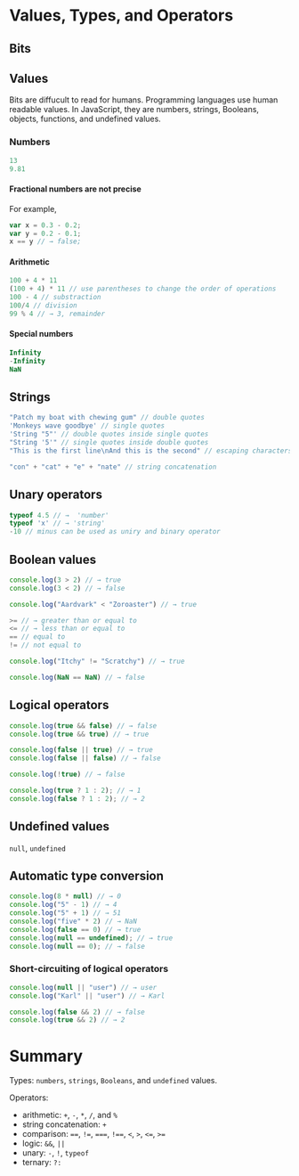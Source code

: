 # Values, Types, and Operators

## Bits

## Values

Bits are diffucult to read for humans. Programming languages use human readable values. In JavaScript, they are numbers, strings, Booleans, objects, functions, and undefined values.

### Numbers

```js
13
9.81
```

#### Fractional numbers are not precise

For example,

```js
var x = 0.3 - 0.2;
var y = 0.2 - 0.1;
x == y // → false;
```

#### Arithmetic

```js
100 + 4 * 11
(100 + 4) * 11 // use parentheses to change the order of operations
100 - 4 // substraction
100/4 // division
99 % 4 // → 3, remainder
```

#### Special numbers

```js
Infinity
-Infinity
NaN
```

## Strings

```js
"Patch my boat with chewing gum" // double quotes
'Monkeys wave goodbye' // single quotes
'String "5"' // double quotes inside single quotes
"String '5'" // single quotes inside double quotes
"This is the first line\nAnd this is the second" // escaping characters
```
```js
"con" + "cat" + "e" + "nate" // string concatenation
```

## Unary operators

```js
typeof 4.5 // →  'number'
typeof 'x' // → 'string'
-10 // minus can be used as uniry and binary operator
```

## Boolean values

```js
console.log(3 > 2) // → true
console.log(3 < 2) // → false
```

```js
console.log("Aardvark" < "Zoroaster") // → true
```

```js
>= // → greater than or equal to
<= // → less than or equal to
== // equal to
!= // not equal to
```

```js
console.log("Itchy" != "Scratchy") // → true
```

```js
console.log(NaN == NaN) // → false
```

## Logical operators

```js
console.log(true && false) // → false
console.log(true && true) // → true
```

```js
console.log(false || true) // → true
console.log(false || false) // → false
```

```js
console.log(!true) // → false
```

```js
console.log(true ? 1 : 2); // → 1
console.log(false ? 1 : 2); // → 2
```

## Undefined values

`null`, `undefined`

## Automatic type conversion

```js
console.log(8 * null) // → 0
console.log("5" - 1) // → 4
console.log("5" + 1) // → 51
console.log("five" * 2) // → NaN
console.log(false == 0) // → true
console.log(null == undefined); // → true
console.log(null == 0); // → false
```

### Short-circuiting of logical operators

```js
console.log(null || "user") // → user
console.log("Karl" || "user") // → Karl
```

```js
console.log(false && 2) // → false
console.log(true && 2) // → 2
```

# Summary

Types: `numbers`, `strings`, `Booleans`, and `undefined` values.

Operators: 
- arithmetic: `+`, `-`, `*`, `/`, and `%`
- string concatenation: `+`
- comparison: `==`, `!=`, `===`, `!==`, `<`, `>`, `<=`, `>=`
- logic: `&&`, `||`
- unary: `-`, `!`, `typeof`
- ternary: `?:`
